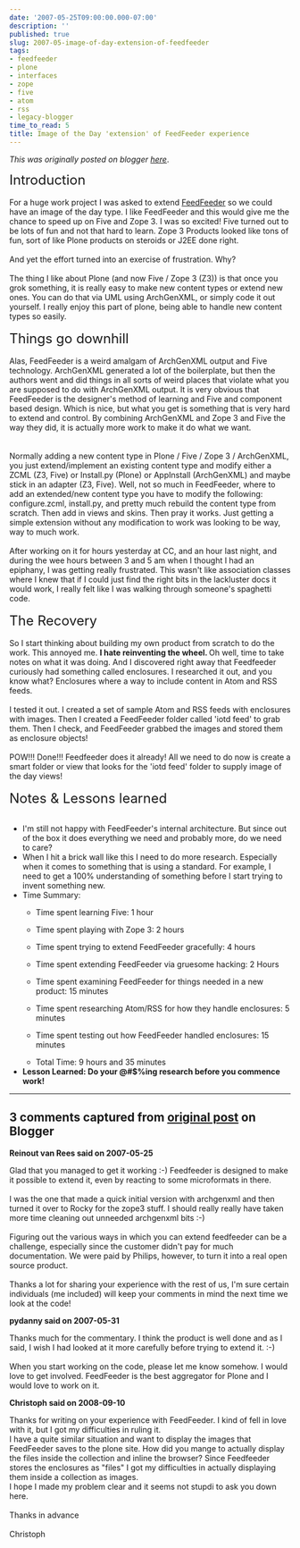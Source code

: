 ```yaml
---
date: '2007-05-25T09:00:00.000-07:00'
description: ''
published: true
slug: 2007-05-image-of-day-extension-of-feedfeeder
tags:
- feedfeeder
- plone
- interfaces
- zope
- five
- atom
- rss
- legacy-blogger
time_to_read: 5
title: Image of the Day 'extension' of FeedFeeder experience
---
```


*This was originally posted on blogger [here](https://pydanny.blogspot.com/2007/05/image-of-day-extension-of-feedfeeder.html)*.

<font size="5">Introduction</font><br /><br />For a huge work project I was asked to extend <a href="http://plone.org/products/feedfeeder">FeedFeeder</a> so we could have an image of the day type.  I like FeedFeeder and this would give me the chance to speed up on Five and Zope 3.  I was so excited!  Five turned out to be lots of fun and not that hard to learn.  Zope 3 Products looked like tons of fun, sort of like Plone products on steroids or J2EE done right.<br /><br />And yet the effort turned into an exercise of frustration.  Why?<br /><br />The thing I like about Plone (and now Five / Zope 3 (Z3)) is that once you grok something, it is really easy to make new content types or extend new ones.  You can do that via UML using ArchGenXML, or simply code it out yourself.  I really enjoy this part of plone, being able to handle new content types so easily.<br /><br /><font size="5">Things go downhill</font><br /><br />Alas, FeedFeeder is a weird amalgam of ArchGenXML output and Five technology.  ArchGenXML generated a lot of the boilerplate, but then the authors went and did things in all sorts of weird places that violate what you are supposed to do with ArchGenXML output.  It is very obvious that FeedFeeder is the designer's method of learning and Five and component based design.  Which is nice, but what you get is something that is very hard to extend and control.  By combining ArchGenXML and Zope 3 and Five the way they did, it is actually more work to make it do what we want.<br /><br /><br />Normally adding a new content type in Plone / Five / Zope 3 / ArchGenXML, you just extend/implement an existing content type  and modify either a ZCML (Z3, Five) or Install.py (Plone) or AppInstall (ArchGenXML) and maybe stick in an adapter (Z3, Five).  Well, not so much in FeedFeeder, where to add an extended/new content type you have to modify the following: configure.zcml, install.py, and pretty much rebuild the content type from scratch.  Then add in views and skins.  Then pray it works.  Just getting a simple extension without any modification to work was looking to be way, way to much work.<br /><br />After working on it for hours yesterday at CC, and an hour last night, and during the wee hours between 3 and 5 am when I thought I had an epiphany, I was getting really frustrated.  This wasn't like association classes where I knew that if I could just find the right bits in the lackluster docs it would work, I really felt like I was walking through someone's spaghetti code.<br /><br /><font size="5">The Recovery</font><br /><br />So I start thinking about building my own product from scratch to do the work.  This annoyed me.  <font style="font-weight: bold;">I hate reinventing the wheel. </font> Oh well, time to take notes on what it was doing.  And I discovered right away that Feedfeeder curiously had something called enclosures.  I researched it out, and you know what?  Enclosures where a way to include content in Atom and RSS feeds.<br /><br />I tested it out.  I created a set of sample Atom and RSS feeds with enclosures with images.  Then I created a FeedFeeder folder called 'iotd feed' to grab them.  Then I check, and FeedFeeder grabbed the images and stored them as enclosure objects!<br /><br />POW!!! Done!!! Feedfeeder does it already!  All we need to do now is create a smart folder or view that looks for the 'iotd feed' folder to supply image of the day views!<br /><br /><font size="5">Notes & Lessons learned</font><br /><br /><ul><li>    I'm still not happy with FeedFeeder's internal architecture.  But since out of the box it does everything we need and probably more, do we need to care?</li><li>    When I hit a brick wall like this I need to do more research.  Especially when it comes to something that is using a standard.  For example, I need to get a 100% understanding of something before I start trying to invent something new.</li><li>    Time Summary:</li><ul><li>          Time spent learning Five: 1 hour</li></ul><ul><li>          Time spent playing with Zope 3: 2 hours</li></ul><ul><li>          Time spent trying to extend FeedFeeder gracefully: 4 hours</li></ul><ul><li>          Time spent extending FeedFeeder via gruesome hacking: 2 Hours</li></ul><ul><li>          Time spent examining FeedFeeder for things needed in a new product: 15 minutes</li></ul><ul><li>          Time spent researching Atom/RSS for how they handle enclosures: 5 minutes</li></ul><ul><li>          Time spent testing out how FeedFeeder handled enclosures: 15 minutes</li></ul><ul><li>          Total Time: 9 hours and 35 minutes</li></ul><li style="font-weight: bold;">    Lesson Learned: Do your @#$%ing research before you commence work!</li></ul>

---

## 3 comments captured from [original post](https://pydanny.blogspot.com/2007/05/image-of-day-extension-of-feedfeeder.html) on Blogger

**Reinout van Rees said on 2007-05-25**

Glad that you managed to get it working :-) Feedfeeder is designed to make it possible to extend it, even by reacting to some microformats in there.<br /><br />I was the one that made a quick initial version with archgenxml and then turned it over to Rocky for the zope3 stuff. I should really really have taken more time cleaning out unneeded archgenxml bits :-)<br /><br />Figuring out the various ways in which you can extend feedfeeder can be a challenge, especially since the customer didn't pay for much documentation. We were paid by Philips, however, to turn it into a real open source product. <br /><br />Thanks a lot for sharing your experience with the rest of us, I'm sure certain individuals (me included) will keep your comments in mind the next time we look at the code!

**pydanny said on 2007-05-31**

Thanks much for the commentary.  I think the product is well done and as I said, I wish I had looked at it more carefully before trying to extend it.  :-)<br /><br />When you start working on the code, please let me know somehow.  I would love to get involved.  FeedFeeder is the best aggregator for Plone and I would love to work on it.

**Christoph said on 2008-09-10**

Thanks for writing on your experience with FeedFeeder. I kind of fell in love with it, but I got my difficulties in ruling it. <br />I have a quite similar situation and want to display the images that FeedFeeder saves to the plone site. How did you mange to actually display the files inside the collection and inline the browser? Since Feedfeeder stores the enclosures as "files" I got my difficulties in actually displaying them inside a collection as images.<br />I hope I made my problem clear and it seems not stupdi to ask you down here. <br /><br />Thanks in advance<br /><br />Christoph

